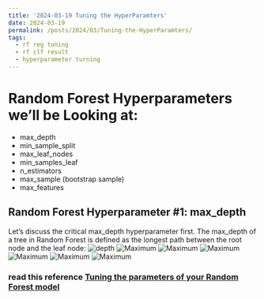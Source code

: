 ```yaml
---
title: '2024-03-19 Tuning the HyperParamters'
date: 2024-03-19
permalink: /posts/2024/03/Tuning-the-HyperParamters/
tags:
  - rf reg tuning
  - rf clf result
  - hyperparameter turning 
---
```

# Random Forest Hyperparameters we’ll be Looking at:
- max_depth
- min_sample_split
- max_leaf_nodes
- min_samples_leaf
- n_estimators
- max_sample (bootstrap sample)
- max_features
## Random Forest Hyperparameter #1: max_depth
Let’s discuss the critical max_depth hyperparameter first. The max_depth of a tree in Random Forest is defined as the longest path between the root node and the leaf node:
![depth](https://raw.githubusercontent.com/cliffordhu/cliffordhu.github.io/master/_posts/Image-30-19-24/MaximumDepth.png)
![Maximum](https://raw.githubusercontent.com/cliffordhu/cliffordhu.github.io/master/_posts/Image-30-19-24/MaximumDepth.png)
![Maximum](https://raw.githubusercontent.com/cliffordhu/cliffordhu.github.io/master/_posts/Image-30-19-24/MinimumSampleLeaf.png)
![Maximum](https://raw.githubusercontent.com/cliffordhu/cliffordhu.github.io/master/_posts/Image-30-19-24/MinimumSampleSplit.png)
![Maximum](https://raw.githubusercontent.com/cliffordhu/cliffordhu.github.io/master/_posts/Image-30-19-24/max_leaf_nodes.png)
![Maximum](https://raw.githubusercontent.com/cliffordhu/cliffordhu.github.io/master/_posts/Image-30-19-24/maximumsamples.png)
![Maximum](https://raw.githubusercontent.com/cliffordhu/cliffordhu.github.io/master/_posts/Image-30-19-24/Minimum/TickerOwnedbyETFRanking.png)


### read this reference [Tuning the parameters of your Random Forest model](https://www.analyticsvidhya.com/blog/2020/03/beginners-guide-random-forest-hyperparameter-tuning/)
